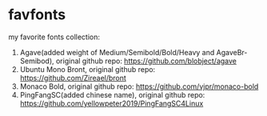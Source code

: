 # favfonts
my favorite fonts collection:

1. Agave(added weight of Medium/Semibold/Bold/Heavy and AgaveBr-Semibod), original github repo: https://github.com/blobject/agave
2. Ubuntu Mono Bront, original github repo: https://github.com/Zireael/bront
3. Monaco Bold, original github repo: https://github.com/vjpr/monaco-bold
4. PingFangSC(added chinese name), original github repo: https://github.com/yellowpeter2019/PingFangSC4Linux

